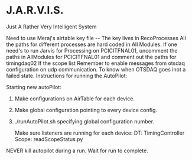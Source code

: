 # J.A.R.V.I.S.
Just A Rather Very Intelligent System


Need to use Meraj's airtable key file -- The key lives in RecoProcesses
All the paths for different processes are hard coded in All Modules. 
If one need's to run Jarvis for Processing on PCICITFNAL01, uncomment the paths in AllModules for PCICITFNAL01 and comment out the paths for timingdaq02
If the scope list 
Remember to enable messages from otsdaq configuration on udp communication. To know when OTSDAQ goes inot a failed state.
Instructions for running the AutoPilot:



Starting new autoPilot:
1. Make configurations on AirTable for each device.
2. Make global configuration pointing to every device config.
3. ./runAutoPilot.sh specifying global configuration number.

	Make sure listeners are running for each device:
		DT: TimingController
		Scope: readScopeStatus.py

NEVER kill autopilot during a run. Wait for run to complete.